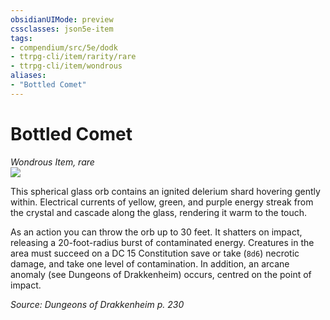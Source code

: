 ```yaml
---
obsidianUIMode: preview
cssclasses: json5e-item
tags:
- compendium/src/5e/dodk
- ttrpg-cli/item/rarity/rare
- ttrpg-cli/item/wondrous
aliases: 
- "Bottled Comet"
---
```

# Bottled Comet
*Wondrous Item, rare*  
![](/3-Mechanics/CLI/items/img/bottled-comet.webp#right)  


This spherical glass orb contains an ignited delerium shard hovering gently within. Electrical currents of yellow, green, and purple energy streak from the crystal and cascade along the glass, rendering it warm to the touch.

As an action you can throw the orb up to 30 feet. It shatters on impact, releasing a 20-foot-radius burst of contaminated energy. Creatures in the area must succeed on a DC 15 Constitution save or take (`8d6`) necrotic damage, and take one level of contamination. In addition, an arcane anomaly (see Dungeons of Drakkenheim) occurs, centred on the point of impact.

*Source: Dungeons of Drakkenheim p. 230*